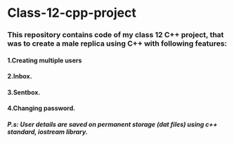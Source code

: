 # Class-12-cpp-project
### This repository contains code of my class 12 C++ project, that was to create a male replica using C++ with following features:
#### 1.Creating multiple users
#### 2.Inbox.
#### 3.Sentbox.
#### 4.Changing password.

##### P.s: User details are saved on permanent storage (dat files) using c++ standard, iostream library.
